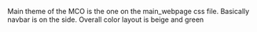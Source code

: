Main theme of the MCO is the one on the main_webpage css file.
Basically navbar is on the side. Overall color layout is beige and green
